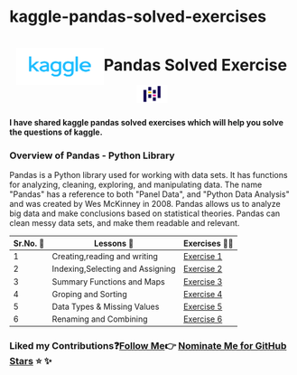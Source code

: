 # kaggle-pandas-solved-exercises
<h1 align="center"> <a href="https://kaggle.com/mrankitgupta" target="blank"><img align="center" src="https://github.com/mrankitgupta/mrankitgupta/blob/main/images/kaggle-ar21.svg" alt="mrankitgupta" height="65" width="155" /></a>Pandas Solved Exercise <a href="https://www.kaggle.com/learn/certification/mrankitgupta/pandas" target="_blank"> <img src="https://raw.githubusercontent.com/devicons/devicon/2ae2a900d2f041da66e950e4d48052658d850630/icons/pandas/pandas-original.svg" alt="pandas" width="55" height="32"/> </a> </h1> 
  
 **I have shared kaggle pandas solved exercises which will help you solve the questions of kaggle.**
  
 ### Overview of Pandas - Python Library 
  
 Pandas is a Python library used for working with data sets.
It has functions for analyzing, cleaning, exploring, and manipulating data.
The name "Pandas" has a reference to both "Panel Data", and "Python Data Analysis" and was created by Wes McKinney in 2008.
Pandas allows us to analyze big data and make conclusions based on statistical theories.
Pandas can clean messy data sets, and make them readable and relevant.

 |**Sr.No. 🔢**|**Lessons 📕**|**Exercises 👨‍💻**
 |-------------|---------------------------------|----------| 
 |   1         | Creating,reading and writing     | [Exercise 1](https://www.kaggle.com/code/syedalifathima1830/notebookb11cb3bd36/edit)                   | 
 |   2         | Indexing,Selecting and Assigning | [Exercise 2](https://www.kaggle.com/code/syedalifathima1830/exercise-indexing-selecting-assigning/edit)   | 
 |   3         | Summary Functions and Maps       | [Exercise 3](https://www.kaggle.com/code/syedalifathima1830/exercise-summary-functions-and-maps/edit)    | 
 |   4         | Groping and Sorting              | [Exercise 4](https://)          | 
 |   5         | Data Types & Missing Values      | [Exercise 5](https://) | 
 |   6         | Renaming and Combining           | [Exercise 6](https://)        | 
  
  
 

 
  
 
  
 ### Liked my Contributions:question:[Follow Me]( https://github.com/SyedaliFathima1830 ):point_right: [Nominate Me for GitHub Stars](https://stars.github.com/nominate/) :star: :sparkles: 
